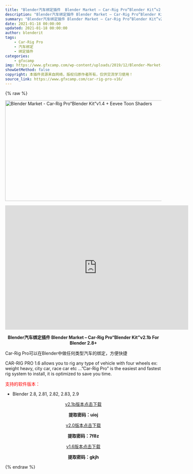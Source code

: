 ```yaml
---
title: "Blender汽车绑定插件  Blender Market – Car-Rig Pro“Blender Kit”v2.1b For Blender 2.8+"
description: "Blender汽车绑定插件 Blender Market – Car-Rig Pro“Blender Kit”v2.1b For Blender 2.8+ Car-Rig Pro可以在Blender中..."
summary: "Blender汽车绑定插件 Blender Market – Car-Rig Pro“Blender Kit”v2.1b For Blender 2.8+ Car-Rig Pro可以在Blender中..."
date: 2021-01-18 00:00:00
updated: 2021-01-18 00:00:00
author: blenderit
tags: 
    - Car-Rig Pro
    - 汽车绑定
    - 绑定插件
categories:
    - gfxcamp
img: https://www.gfxcamp.com/wp-content/uploads/2019/12/Blender-Market-Car-Rig-Pro“Blender-Kit”v1.4-Eevee-Toon-Shaders.jpg
showGetMethod: false
copyright: 本插件资源来自网络，版权归原作者所有，仅供交流学习使用！
source_link: https://www.gfxcamp.com/car-rig-pro-v16/
---
```


{% raw %}
<div><p><img decoding="async" class="aligncenter size-full wp-image-82858" src="https://www.gfxcamp.com/wp-content/uploads/2019/12/Blender-Market-Car-Rig-Pro%E2%80%9CBlender-Kit%E2%80%9Dv1.4-Eevee-Toon-Shaders.jpg" data-src="https://www.gfxcamp.com/wp-content/uploads/2019/12/Blender-Market-Car-Rig-Pro“Blender-Kit”v1.4-Eevee-Toon-Shaders.jpg" alt="Blender Market - Car-Rig Pro“Blender Kit”v1.4 + Eevee Toon Shaders" width="590" height="324" data-srcset="https://www.gfxcamp.com/wp-content/uploads/2019/12/Blender-Market-Car-Rig-Pro“Blender-Kit”v1.4-Eevee-Toon-Shaders.jpg 590w, https://www.gfxcamp.com/wp-content/uploads/2019/12/Blender-Market-Car-Rig-Pro“Blender-Kit”v1.4-Eevee-Toon-Shaders-150x82.jpg 150w, https://www.gfxcamp.com/wp-content/uploads/2019/12/Blender-Market-Car-Rig-Pro“Blender-Kit”v1.4-Eevee-Toon-Shaders-160x88.jpg 160w, https://www.gfxcamp.com/wp-content/uploads/2019/12/Blender-Market-Car-Rig-Pro“Blender-Kit”v1.4-Eevee-Toon-Shaders-446x245.jpg 446w" data-sizes="(max-width: 590px) 100vw, 590px"></p><p style="text-align: center;"><iframe loading="lazy" src="https://player.youku.com/embed/XNTA0NDMxNzE1Mg==" width="590" height="400" frameborder="0" allowfullscreen="allowfullscreen"></iframe></p><p style="text-align: center;"><strong>Blender汽车绑定插件 Blender Market – Car-Rig Pro“Blender Kit”v2.1b For Blender 2.8+</strong></p><p style="text-align: left;">Car-Rig Pro可以在Blender中做任何类型汽车的绑定，方便快捷</p><p style="text-align: left;">CAR-RIG PRO 1.6 allows you to rig any type of vehicle with four wheels ex: weight heavy, city car, race car etc …”Car-Rig Pro” is the easiest and fastest rig system to install, it is optimized to save you time.</p><p style="text-align: left;"><span style="color: #ff0000;">支持的软件版本：</span></p><ul>
<li style="text-align: left;">Blender 2.8, 2.81, 2.82, 2.83, 2.9</li>
</ul><p style="text-align: center;"><a class="maxbutton-3 maxbutton maxbutton-baidu" target="_blank" rel="noopener" href="https://pan.baidu.com/s/10r6GAx9HL38tb89KtdHQjw"><span class="mb-text">v2.1b版本点击下载</span></a></p><p style="text-align: center;"><strong>提取密码：uioj</strong></p><p style="text-align: center;"><a class="maxbutton-3 maxbutton maxbutton-baidu" target="_blank" rel="noopener" href="https://pan.baidu.com/s/1kzlkycGDGtWXEBIfDhcS6A"><span class="mb-text">v2.0版本点击下载</span></a></p><p style="text-align: center;"><strong>提取密码：7f8z</strong></p><p style="text-align: center;"><a class="maxbutton-3 maxbutton maxbutton-baidu" target="_blank" rel="noopener" href="https://pan.baidu.com/s/1nope10I6nf-fmuLO46lFtw"><span class="mb-text">v1.6版本点击下载</span></a></p><p style="text-align: center;"><strong>提取密码：gkjh</strong></p></div>
<div style="display: none">gfxcamp</div>
{% endraw %}